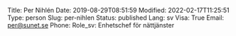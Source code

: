 Title: Per Nihlén
Date: 2019-08-29T08:51:59
Modified: 2022-02-17T11:25:51
Type: person
Slug: per-nihlen
Status: published
Lang: sv
Visa: True
Email: per@sunet.se
Phone: 
Role_sv: Enhetschef för nättjänster
